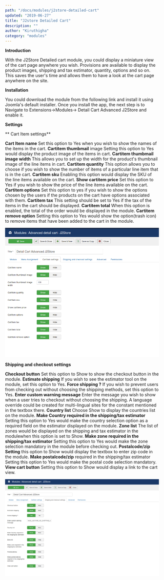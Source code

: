 ```yaml
---
path: "/docs/modules/j2store-detailed-cart"
updated: "2019-06-27"
title: "J2store Detailed Cart"
description: ""
author: "Kiruthigha"
category: "modules"
---
```


**Introduction**

With the J2Store Detailed cart module, you could display a miniature view of the cart page anywhere you wish. Provisions are available to display the product images, shipping and tax estimator, quantity, options and so on.
This saves the user's time and allows them to have a look at the cart page anywhere on the site.

**Installation**

You could download the module from the following link and install it using Joomla's default installer.
Once you install the app, the next step is to Navigate to Extensions->Modules->	Detail Cart Advanced J2Store and enable it.

**Settings**

** Cart Item settings**

**Cart Item name**  Set this option to Yes when you wish to show the names of the items in the cart.
**Cartitem thumbmail** image Setting this option to Yes would display the product image of the items in cart.
**Cartitem thumbmail image width**  This allows you to set up the width for the product's thumbnail image of the line items in cart.
**Cartitem quantity** This option allows you to choose if you wish to show the number of items of a particular line item that is in the cart.
**Cartitem sku**  Enabling this option would display the SKU of the line items available on the cart.
**Show cartitem price** Set this option to Yes if you wish to show the price of the line items available on the cart.
**Cartitem options** Set this option to yes if you wish to show the options chosen by the users if the products on the cart have options associated with them.
**Cartitem tax** This setting should be set to Yes if the tax of the items in the cart should be displayed.
**Cartitem total** When this option is enabled, the total of the order would be displayed in the module.
**Cartitem remove option** Setting this option to Yes would show the option(trash icon) to remove items that have been added to the cart in the module.

![](../../images/modules/j2store-detailed-cart/jdc01.png)

**Shipping and checkout settings** 

**Checkout button** Set this option to Show to show the checkout button  in the module.
**Estimate shipping** If you wish to see the estimator tool on the module, set this option to Yes.
**Force shipping ?** If you wish to prevent users from checking out without choosing the shipping methods, set this option to Yes.
**Enter custom warning message** Enter the message you wish to show when a user tries to checkout without choosing the shipping. A language override could be created for multi-lingual sites for the constant mentioned in the textbox there.
**Country list** Choose Show to display the countries list on the module.
**Make Country required in the shipping/tax estimator**  Setting this option to Yes would make the country selection option as a required field on the estimator displayed on the module.
**Zone list** The list of zones would be displayed on the shipping and tax estimator in the modulewhen this option is set to Show. 
**Make zone required in the shipping/tax estimator** Setting this option to Yes would make the zone selection mandatory in the module before checking out.
**Postalcode/zip Setting** this option to Show would display the textbox to enter zip code in the module.
**Make postalcode/zip** required in the shipping/tax estimator Setting this option to Yes would make the postal code selection mandatory.
**View cart button** Setting this option to Show would display a link to the cart view.


![](../../images/modules/j2store-detailed-cart/jdc02.png)

